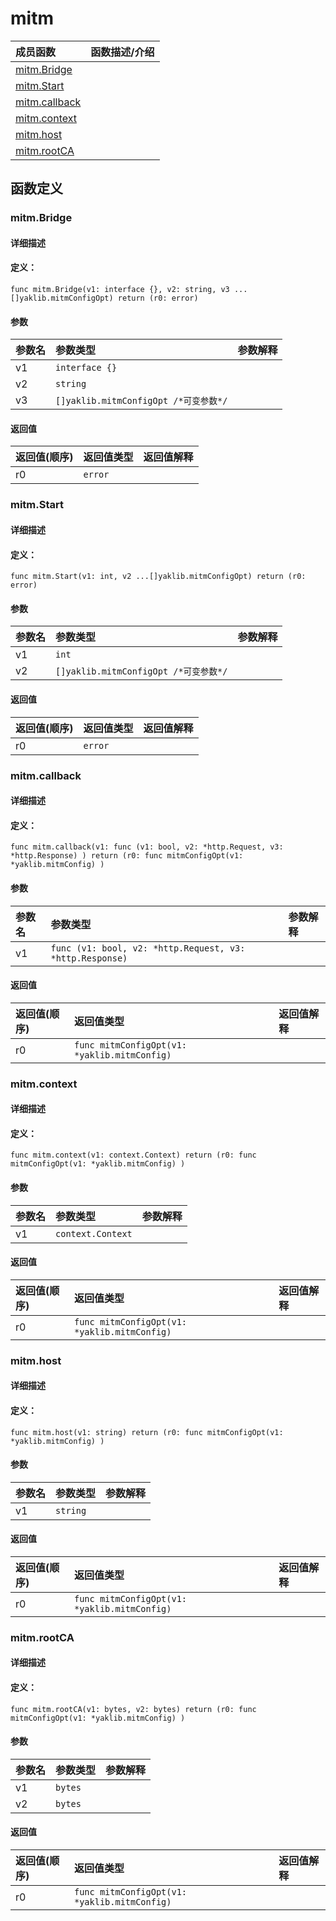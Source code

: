# mitm


|成员函数|函数描述/介绍|
|:------|:--------|
 | [mitm.Bridge](#mitmbridge) |  |
 | [mitm.Start](#mitmstart) |  |
 | [mitm.callback](#mitmcallback) |  |
 | [mitm.context](#mitmcontext) |  |
 | [mitm.host](#mitmhost) |  |
 | [mitm.rootCA](#mitmrootca) |  |




 



## 函数定义

### mitm.Bridge



#### 详细描述



#### 定义：

`func mitm.Bridge(v1: interface {}, v2: string, v3 ...[]yaklib.mitmConfigOpt) return (r0: error)`


#### 参数

|参数名|参数类型|参数解释|
|:-----------|:---------- |:-----------|
| v1 | `interface {}` |   |
| v2 | `string` |   |
| v3 | `[]yaklib.mitmConfigOpt /*可变参数*/` |   |





#### 返回值

|返回值(顺序)|返回值类型|返回值解释|
|:-----------|:---------- |:-----------|
| r0 | `error` |   |


 
### mitm.Start



#### 详细描述



#### 定义：

`func mitm.Start(v1: int, v2 ...[]yaklib.mitmConfigOpt) return (r0: error)`


#### 参数

|参数名|参数类型|参数解释|
|:-----------|:---------- |:-----------|
| v1 | `int` |   |
| v2 | `[]yaklib.mitmConfigOpt /*可变参数*/` |   |





#### 返回值

|返回值(顺序)|返回值类型|返回值解释|
|:-----------|:---------- |:-----------|
| r0 | `error` |   |


 
### mitm.callback



#### 详细描述



#### 定义：

`func mitm.callback(v1: func (v1: bool, v2: *http.Request, v3: *http.Response) ) return (r0: func mitmConfigOpt(v1: *yaklib.mitmConfig) )`


#### 参数

|参数名|参数类型|参数解释|
|:-----------|:---------- |:-----------|
| v1 | `func (v1: bool, v2: *http.Request, v3: *http.Response) ` |   |





#### 返回值

|返回值(顺序)|返回值类型|返回值解释|
|:-----------|:---------- |:-----------|
| r0 | `func mitmConfigOpt(v1: *yaklib.mitmConfig) ` |   |


 
### mitm.context



#### 详细描述



#### 定义：

`func mitm.context(v1: context.Context) return (r0: func mitmConfigOpt(v1: *yaklib.mitmConfig) )`


#### 参数

|参数名|参数类型|参数解释|
|:-----------|:---------- |:-----------|
| v1 | `context.Context` |   |





#### 返回值

|返回值(顺序)|返回值类型|返回值解释|
|:-----------|:---------- |:-----------|
| r0 | `func mitmConfigOpt(v1: *yaklib.mitmConfig) ` |   |


 
### mitm.host



#### 详细描述



#### 定义：

`func mitm.host(v1: string) return (r0: func mitmConfigOpt(v1: *yaklib.mitmConfig) )`


#### 参数

|参数名|参数类型|参数解释|
|:-----------|:---------- |:-----------|
| v1 | `string` |   |





#### 返回值

|返回值(顺序)|返回值类型|返回值解释|
|:-----------|:---------- |:-----------|
| r0 | `func mitmConfigOpt(v1: *yaklib.mitmConfig) ` |   |


 
### mitm.rootCA



#### 详细描述



#### 定义：

`func mitm.rootCA(v1: bytes, v2: bytes) return (r0: func mitmConfigOpt(v1: *yaklib.mitmConfig) )`


#### 参数

|参数名|参数类型|参数解释|
|:-----------|:---------- |:-----------|
| v1 | `bytes` |   |
| v2 | `bytes` |   |





#### 返回值

|返回值(顺序)|返回值类型|返回值解释|
|:-----------|:---------- |:-----------|
| r0 | `func mitmConfigOpt(v1: *yaklib.mitmConfig) ` |   |


 


